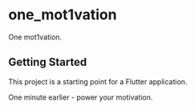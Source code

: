 # one_mot1vation

One mot1vation.

## Getting Started

This project is a starting point for a Flutter application.

One minute earlier - power your motivation.
